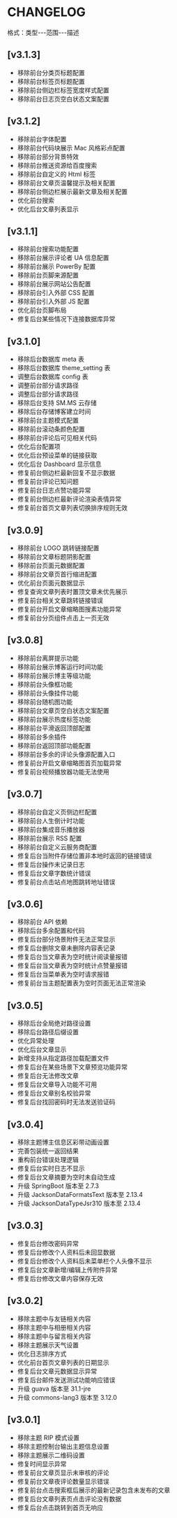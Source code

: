 ﻿# CHANGELOG

格式：类型---范围---描述

## [v3.1.3]

- 移除前台分类页标题配置
- 移除前台标签页标题配置
- 移除前台侧边栏标签宽度样式配置
- 移除前台日志页空白状态文案配置


## [v3.1.2]

- 移除前台字体配置
- 移除前台代码块展示 Mac 风格彩点配置
- 移除前台部分背景特效
- 移除前台推送资源给百度搜索
- 移除前台自定义的 Html 标签
- 移除前台文章页温馨提示及相关配置
- 移除前台侧边栏展示最新文章及相关配置
- 优化前台搜索
- 优化后台文章列表显示


## [v3.1.1]

- 移除前台搜索功能配置
- 移除前台展示评论者 UA 信息配置
- 移除前台展示 PowerBy 配置
- 移除前台页脚来源配置
- 移除前台展示网站公告配置
- 移除前台引入外部 CSS 配置
- 移除前台引入外部 JS 配置
- 优化前台页脚布局
- 修复后台某些情况下连接数据库异常


## [v3.1.0]

- 移除后台数据库 meta 表
- 移除后台数据库 theme_setting 表
- 调整后台数据库 config 表
- 调整前台部分请求路径
- 调整后台部分请求路径
- 移除后台支持 SM.MS 云存储
- 移除后台存储博客建立时间
- 移除前台主题模式配置
- 移除前台滚动条颜色配置
- 移除前台评论后可见相关代码
- 优化后台配置项
- 优化后台预设菜单的链接获取
- 优化后台 Dashboard 显示信息
- 修复前台侧边栏最新回复不显示数据
- 修复前台评论已知问题
- 修复前台日志点赞功能异常
- 修复前台侧边栏最新评论渲染表情异常
- 修复前台首页文章列表切换排序规则无效


## [v3.0.9]

- 移除前台 LOGO 跳转链接配置
- 移除前台文章标题阴影配置
- 移除前台页面元数据配置
- 移除前台文章页首行缩进配置
- 优化前台页面元数据显示
- 修复查询文章列表时置顶文章未优先展示
- 修复前台相关文章跳转链接错误
- 修复前台开启文章缩略图搜素功能异常
- 修复前台分页组件点击上一页无效


## [v3.0.8]

- 移除前台离屏提示功能
- 移除前台展示博客运行时间功能
- 移除前台展示博主等级功能
- 移除前台头像框功能
- 移除前台头像挂件功能
- 移除前台随机图功能
- 移除前台文章页空白状态文案配置
- 移除前台展示热度标签功能
- 移除前台平滑返回顶部配置
- 移除前台多余插件
- 移除前台返回顶部功能配置
- 移除前台多余的评论头像源配置入口
- 修复前台开启文章缩略图首页加载异常
- 修复前台视频播放器功能无法使用


## [v3.0.7]

- 移除前台自定义页侧边栏配置
- 移除前台人生倒计时功能
- 移除前台集成音乐播放器
- 移除前台展示 RSS 配置
- 移除前台自定义云服务商配置
- 修复后台当附件存储位置非本地时返回的链接错误
- 修复后台操作未记录日志
- 修复后台文章字数统计错误
- 修复前台点击站点地图跳转地址错误


## [v3.0.6]

- 移除前台 API 依赖
- 移除后台多余配置和代码
- 修复后台部分场景附件无法正常显示
- 修复后台删除文章未删除内容表记录
- 修复后台当文章表为空时统计阅读量报错
- 修复后台当文章表为空时统计点赞量报错
- 修复后台当菜单表为空时请求报错
- 修复前台当主题配置表为空时页面无法正常渲染

## [v3.0.5]

- 移除后台全局绝对路径设置
- 移除后台路径后缀设置
- 优化异常处理
- 优化后台文章显示
- 新增支持从指定路径加载配置文件
- 修复后台在某些场景下文章预览功能异常
- 修复后台无法修改文章
- 修复后台文章导入功能不可用
- 修复后台文章别名校验异常
- 修复后台找回密码时无法发送验证码


## [v3.0.4]

- 移除主题博主信息区彩带动画设置
- 完善包装统一返回结果
- 重构前台错误处理逻辑
- 修复后台实时日志不显示
- 修复后台文章摘要为空时未自动生成
- 升级 SpringBoot 版本至 2.7.3
- 升级 JacksonDataFormatsText 版本至 2.13.4
- 升级 JacksonDataTypeJsr310 版本至 2.13.4


## [v3.0.3]

- 修复后台修改密码异常
- 修复后台修改个人资料后未回显数据
- 修复后台修改个人资料后未菜单栏个人头像不显示
- 修复后台文章新增/编辑上传附件异常
- 修复后台修改文章内容保存无效


## [v3.0.2]

- 移除主题中与友链相关内容
- 移除主题中与相册相关内容
- 移除主题中与留言相关内容
- 移除主题展示天气设置
- 优化日志排序方式
- 优化前台首页文章列表的日期显示
- 修复后台文章元数据显示异常
- 修复后台邮件发送测试功能响应错误
- 升级 guava 版本至 31.1-jre
- 升级 commons-lang3 版本至 3.12.0


## [v3.0.1] 

- 移除主题 RIP 模式设置
- 移除主题控制台输出主题信息设置
- 移除主题展示二维码设置
- 修复时间显示异常
- 修复前台文章页显示未审核的评论
- 修复前台文章夜评论数量显示错误
- 修复前台点击搜索框后展示的最新记录包含未发布的文章
- 修复后台文章列表页点击评论没有数据
- 修复后台点击跳转到首页无响应
